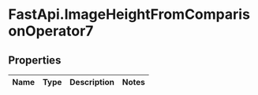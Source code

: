 # FastApi.ImageHeightFromComparisonOperator7

## Properties
Name | Type | Description | Notes
------------ | ------------- | ------------- | -------------
